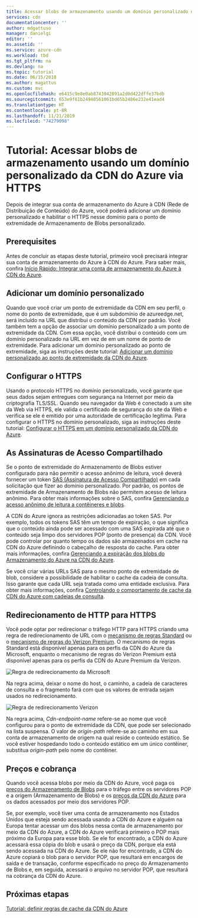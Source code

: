 ```yaml
---
title: Acessar blobs de armazenamento usando um domínio personalizado da CDN do Azure via HTTPS
services: cdn
documentationcenter: ''
author: mdgattuso
manager: danielgi
editor: ''
ms.assetid: ''
ms.service: azure-cdn
ms.workload: tbd
ms.tgt_pltfrm: na
ms.devlang: na
ms.topic: tutorial
ms.date: 06/15/2018
ms.author: magattus
ms.custom: mvc
ms.openlocfilehash: e6415c9e8e0ab8743042891a2d0d422dffe37bdb
ms.sourcegitcommit: 653e9f61b24940561061bd65b2486e232e41ead4
ms.translationtype: HT
ms.contentlocale: pt-BR
ms.lasthandoff: 11/21/2019
ms.locfileid: "74279098"
---
```

# <a name="tutorial-access-storage-blobs-using-an-azure-cdn-custom-domain-over-https"></a>Tutorial: Acessar blobs de armazenamento usando um domínio personalizado da CDN do Azure via HTTPS

Depois de integrar sua conta de armazenamento do Azure à CDN (Rede de Distribuição de Conteúdo) do Azure, você poderá adicionar um domínio personalizado e habilitar o HTTPS nesse domínio para o ponto de extremidade de Armazenamento de Blobs personalizado. 

## <a name="prerequisites"></a>Prerequisites

Antes de concluir as etapas deste tutorial, primeiro você precisará integrar sua conta de armazenamento do Azure à CDN do Azure. Para saber mais, confira [Início Rápido: Integrar uma conta de armazenamento do Azure à CDN do Azure](cdn-create-a-storage-account-with-cdn.md).

## <a name="add-a-custom-domain"></a>Adicionar um domínio personalizado
Quando que você criar um ponto de extremidade da CDN em seu perfil, o nome do ponto de extremidade, que é um subdomínio de azureedge.net, será incluído na URL que distribui o conteúdo da CDN por padrão. Você também tem a opção de associar um domínio personalizado a um ponto de extremidade da CDN. Com essa opção, você distribui o conteúdo com um domínio personalizado na URL em vez de em um nome de ponto de extremidade. Para adicionar um domínio personalizado ao ponto de extremidade, siga as instruções deste tutorial: [Adicionar um domínio personalizado ao ponto de extremidade da CDN do Azure](cdn-map-content-to-custom-domain.md).

## <a name="configure-https"></a>Configurar o HTTPS
Usando o protocolo HTTPS no domínio personalizado, você garante que seus dados sejam entregues com segurança na Internet por meio da criptografia TLS/SSL. Quando seu navegador da Web é conectado a um site da Web via HTTPS, ele valida o certificado de segurança do site da Web e verifica se ele é emitido por uma autoridade de certificação legítima. Para configurar o HTTPS no domínio personalizado, siga as instruções deste tutorial: [Configurar o HTTPS em um domínio personalizado da CDN do Azure](cdn-custom-ssl.md).

## <a name="shared-access-signatures"></a>As Assinaturas de Acesso Compartilhado
Se o ponto de extremidade do Armazenamento de Blobs estiver configurado para não permitir o acesso anônimo de leitura, você deverá fornecer um token [SAS (Assinatura de Acesso Compartilhado)](cdn-sas-storage-support.md) em cada solicitação que fizer ao domínio personalizado. Por padrão, os pontos de extremidade de Armazenamento de Blobs não permitem acesso de leitura anônimo. Para obter mais informações sobre o SAS, confira [Gerenciando o acesso anônimo de leitura a contêineres e blobs](../storage/blobs/storage-manage-access-to-resources.md).

A CDN do Azure ignora as restrições adicionadas ao token SAS. Por exemplo, todos os tokens SAS têm um tempo de expiração, o que significa que o conteúdo ainda pode ser acessado com uma SAS expirada até que o conteúdo seja limpo dos servidores POP (ponto de presença) da CDN. Você pode controlar por quanto tempo os dados são armazenados em cache na CDN do Azure definindo o cabeçalho de resposta do cache. Para obter mais informações, confira [Gerenciando a expiração dos blobs do Armazenamento do Azure na CDN do Azure](cdn-manage-expiration-of-blob-content.md).

Se você criar várias URLs SAS para o mesmo ponto de extremidade de blob, considere a possibilidade de habilitar o cache da cadeia de consulta. Isso garante que cada URL seja tratada como uma entidade exclusiva. Para obter mais informações, confira [Controlando o comportamento de cache da CDN do Azure com cadeias de consulta](cdn-query-string.md).

## <a name="http-to-https-redirection"></a>Redirecionamento de HTTP para HTTPS
Você pode optar por redirecionar o tráfego HTTP para HTTPS criando uma regra de redirecionamento de URL com o [mecanismo de regras Standard](cdn-standard-rules-engine.md) ou o [mecanismo de regras do Verizon Premium](cdn-verizon-premium-rules-engine.md). O mecanismo de regras Standard está disponível apenas para os perfis da CDN do Azure da Microsoft, enquanto o mecanismo de regras do Verizon Premium está disponível apenas para os perfis da CDN do Azure Premium da Verizon.

![Regra de redirecionamento da Microsoft](./media/cdn-storage-custom-domain-https/cdn-standard-redirect-rule.png)

Na regra acima, deixar o nome do host, o caminho, a cadeia de caracteres de consulta e o fragmento fará com que os valores de entrada sejam usados no redirecionamento. 

![Regra de redirecionamento Verizon](./media/cdn-storage-custom-domain-https/cdn-url-redirect-rule.png)

Na regra acima, *Cdn-endpoint-name* refere-se ao nome que você configurou para o ponto de extremidade da CDN, que pode ser selecionado na lista suspensa. O valor de *origin-path* refere-se ao caminho em sua conta de armazenamento de origem na qual reside o conteúdo estático. Se você estiver hospedando todo o conteúdo estático em um único contêiner, substitua *origin-path* pelo nome do contêiner.

## <a name="pricing-and-billing"></a>Preços e cobrança
Quando você acessa blobs por meio da CDN do Azure, você paga os [preços do Armazenamento de Blobs](https://azure.microsoft.com/pricing/details/storage/blobs/) para o tráfego entre os servidores POP e a origem (Armazenamento de Blobs) e os [preços da CDN do Azure](https://azure.microsoft.com/pricing/details/cdn/) para os dados acessados por meio dos servidores POP.

Se, por exemplo, você tiver uma conta de armazenamento nos Estados Unidos que esteja sendo acessada usando a CDN do Azure e alguém na Europa tentar acessar um dos blobs nessa conta de armazenamento por meio da CDN do Azure, a CDN do Azure verificará primeiro o POP mais próximo da Europa para esse blob. Se ele for encontrado, a CDN do Azure acessará essa cópia do blob e usará o preço da CDN, porque ela está sendo acessada na CDN do Azure. Se ele não for encontrado, a CDN do Azure copiará o blob para o servidor POP, que resultará em encargos de saída e de transação, conforme especificado no preço do Armazenamento de Blobs e, em seguida, acessará o arquivo no servidor POP, que resultará na cobrança da CDN do Azure.

## <a name="next-steps"></a>Próximas etapas
[Tutorial: definir regras de cache da CDN do Azure](cdn-caching-rules-tutorial.md)




